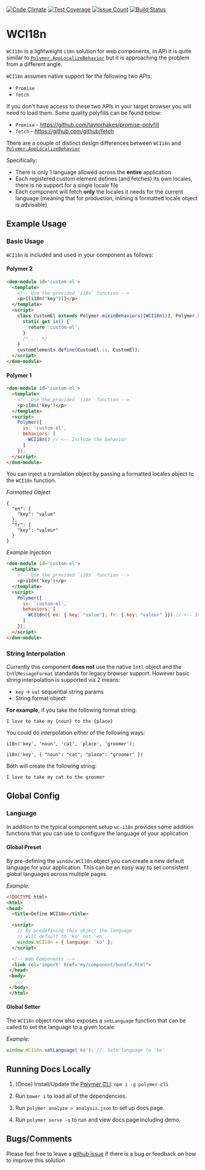 [![Code Climate](https://codeclimate.com/repos/58fe0ed05ac14b027b001bab/badges/cbb0f80a573d30d6eee8/gpa.svg)](https://codeclimate.com/repos/58fe0ed05ac14b027b001bab/feed) [![Test Coverage](https://codeclimate.com/repos/58fe0ed05ac14b027b001bab/badges/cbb0f80a573d30d6eee8/coverage.svg)](https://codeclimate.com/repos/58fe0ed05ac14b027b001bab/coverage) [![Issue Count](https://codeclimate.com/repos/58fe0ed05ac14b027b001bab/badges/cbb0f80a573d30d6eee8/issue_count.svg)](https://codeclimate.com/repos/58fe0ed05ac14b027b001bab/feed) [![Build Status](https://travis-ci.org/fs-webdev/wc-i18n.svg?branch=master)](https://travis-ci.org/fs-webdev/wc-i18n)

# WCI18n

`WCI18n` is a lightweight `i18n` solution for web components, in API it is quite similar to [`Polymer.AppLocalizeBehavior`](https://github.com/PolymerElements/app-localize-behavior) but it is approaching the problem from a different angle.

`WCI18n` assumes native support for the following two APIs:

- `Promise`
- `fetch`

If you don't have access to these two APIs in your target browser you will need to load them. Some quality polyfills can be found below:

- `Promise` - https://github.com/taylorhakes/promise-polyfill
- `fetch` - https://github.com/github/fetch

There are a couple of distinct design differences between `WCI18n` and [`Polymer.AppLocalizeBehavior`](https://github.com/PolymerElements/app-localize-behavior)

Specifically:

- There is only 1 language allowed across the **entire** application
- Each registered custom element defines (and fetches) its own locales, there is no support for a single locale file
- Each component will fetch **only** the locales it needs for the current language (meaning that for production, inlining a formatted locale object is advisable)

## Example Usage

### Basic Usage

`WCI18n` is included and used in your component as follows:

#### Polymer 2

```html
<dom-module id='custom-el'>
  <template>
    <!-- Use the provided `i18n` function -->
    <p>[[i18n('key')]]</p>
  </template>
  <script>
    class CustomEl extends Polymer.mixinBehaviors([WCI18n()], Polymer.Element) {
      static get is() {
        return 'custom-el';
      }
      /* ... */
    }
    customElements.define(CustomEl.is, CustomEl);
  </script>
</dom-module>
```

#### Polymer 1

```html
<dom-module id='custom-el'>
  <template>
    <!-- Use the provided `i18n` function -->
    <p>i18n('key')</p>
  </template>
  <script>
    Polymer({
      is: 'custom-el',
      behaviors: [
        WCI18n() // <-- Include the behavior
      ]
    });
  </script>
</dom-module>
```

You can inject a translation object by passing a formatted locales object to the `WCI18n` function.

_Formatted Object_

```
{
  "en": {
    "key": "value"
  },
  "fr": {
    "key": "valeur"
  }
}
```
_Example Injection_

```html
<dom-module id='custom-el'>
  <template>
    <!-- Use the provided `i18n` function -->
    <p>i18n('key')</p>
  </template>
  <script>
    Polymer({
      is: 'custom-el',
      behaviors: [
        WCI18n({ en: { key: "value"}, fr: { key: "valeur" }}) // <-- Injected translations
      ]
    });
  </script>
</dom-module>
```
### String Interpolation

Currently this component **does not** use the native `Intl` object and the `IntlMessageFormat` standards for legacy browser support. However
basic string interpolation is supported via 2 means:

- `key` -> `val` sequential string params
- String format object

**For example**, if you take the following format string:

```
I love to take my {noun} to the {place}
```

You could do interpolation either of the following ways:

```
i18n('key', 'noun', 'cat', 'place', 'groomer');
```

```
i18n('key', { "noun": "cat", "place": "groomer" })
```

Both will create the following string:

```
I love to take my cat to the groomer
```

## Global Config

### Language

In addition to the typical component setup `wc-i18n` provides some addition functions that you can use to configure the language of your application

#### Global Preset

By pre-defining the `window.WCI18n` object you can create a new default language for your application.
This can be an easy way to set consistent global languages across multiple pages

_Example:_

```html
<!DOCTYPE html>
<html>
<head>
  <title>Define WCI18n</title>

  <script>
    // By predefining this object the language
    // will default to 'ko' not 'en'
    window.WCI18n = { language: 'ko' };
  </script>

  <!-- Web Components -->
  <link rel='import' href="my/component/bundle.html">
 </head>
 <body>
   ...
 </body>
 </html>
```

#### Global Setter

The `WCI18n` object now also exposes a `setLanguage` function that can be called to set the language to a given locale.

_Example:_

```javascript
window.WCI18n.setLanguage('ko'); //- Sets language to 'ko'
```

## Running Docs Locally

1. (Once) Install/Update the [Polymer CLI](https://www.npmjs.com/package/polymer-cli): ```npm i -g polymer-cli```

1. Run `bower i` to load all of the dependencies.
1. Run `polymer analyze > analysis.json` to set up docs page.
1. Run `polymer serve -o` to run and view docs page including demo.

## Bugs/Comments

Please feel free to leave a [github issue](https://github.com/jshcrowthe/wc-i18n/issues) if there is a bug or feedback on how to improve this solution
